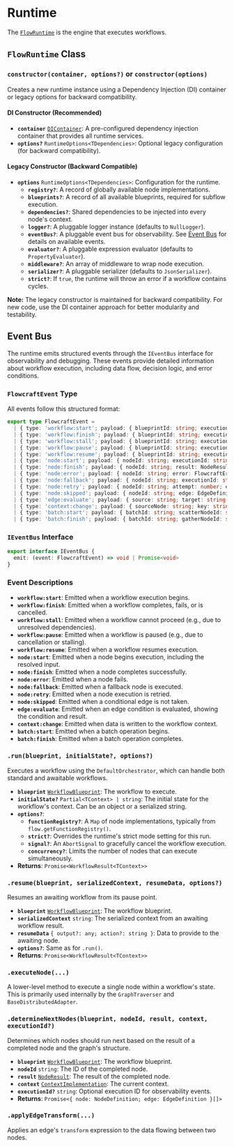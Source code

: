 # Runtime

The [`FlowRuntime`](/api/runtime#flowruntime-class) is the engine that executes workflows.

## `FlowRuntime` Class

### `constructor(container, options?)` or `constructor(options)`

Creates a new runtime instance using a Dependency Injection (DI) container or legacy options for backward compatibility.

#### DI Constructor (Recommended)

-   **`container`** [`DIContainer`](/api/container#dicontainer-class): A pre-configured dependency injection container that provides all runtime services.
-   **`options?`** `RuntimeOptions<TDependencies>`: Optional legacy configuration (for backward compatibility).

#### Legacy Constructor (Backward Compatible)

-   **`options`** `RuntimeOptions<TDependencies>`: Configuration for the runtime.
     -   **`registry?`**: A record of globally available node implementations.
     -   **`blueprints?`**: A record of all available blueprints, required for subflow execution.
     -   **`dependencies?`**: Shared dependencies to be injected into every node's context.
     -   **`logger?`**: A pluggable logger instance (defaults to `NullLogger`).
     -   **`eventBus?`**: A pluggable event bus for observability. See [Event Bus](#event-bus) for details on available events.
     -   **`evaluator?`**: A pluggable expression evaluator (defaults to `PropertyEvaluator`).
     -   **`middleware?`**: An array of middleware to wrap node execution.
     -   **`serializer?`**: A pluggable serializer (defaults to `JsonSerializer`).
     -   **`strict?`**: If `true`, the runtime will throw an error if a workflow contains cycles.

**Note:** The legacy constructor is maintained for backward compatibility. For new code, use the DI container approach for better modularity and testability.

## Event Bus

The runtime emits structured events through the `IEventBus` interface for observability and debugging. These events provide detailed information about workflow execution, including data flow, decision logic, and error conditions.

### `FlowcraftEvent` Type

All events follow this structured format:

```typescript
export type FlowcraftEvent =
  | { type: 'workflow:start'; payload: { blueprintId: string; executionId: string } }
  | { type: 'workflow:finish'; payload: { blueprintId: string; executionId: string; status: string; errors?: WorkflowError[] } }
  | { type: 'workflow:stall'; payload: { blueprintId: string; executionId: string; remainingNodes: number } }
  | { type: 'workflow:pause'; payload: { blueprintId: string; executionId: string } }
  | { type: 'workflow:resume'; payload: { blueprintId: string; executionId: string } }
  | { type: 'node:start'; payload: { nodeId: string; executionId: string; input: any; blueprintId: string } }
  | { type: 'node:finish'; payload: { nodeId: string; result: NodeResult; executionId: string; blueprintId: string } }
  | { type: 'node:error'; payload: { nodeId: string; error: FlowcraftError; executionId: string; blueprintId: string } }
  | { type: 'node:fallback'; payload: { nodeId: string; executionId: string; fallback: string; blueprintId: string } }
  | { type: 'node:retry'; payload: { nodeId: string; attempt: number; executionId: string; blueprintId: string } }
  | { type: 'node:skipped'; payload: { nodeId: string; edge: EdgeDefinition; executionId: string; blueprintId: string } }
  | { type: 'edge:evaluate'; payload: { source: string; target: string; condition?: string; result: boolean } }
  | { type: 'context:change'; payload: { sourceNode: string; key: string; value: any } }
  | { type: 'batch:start'; payload: { batchId: string; scatterNodeId: string; workerNodeIds: string[] } }
  | { type: 'batch:finish'; payload: { batchId: string; gatherNodeId: string; results: any[] } }
```

### `IEventBus` Interface

```typescript
export interface IEventBus {
  emit: (event: FlowcraftEvent) => void | Promise<void>
}
```

### Event Descriptions

- **`workflow:start`**: Emitted when a workflow execution begins.
- **`workflow:finish`**: Emitted when a workflow completes, fails, or is cancelled.
- **`workflow:stall`**: Emitted when a workflow cannot proceed (e.g., due to unresolved dependencies).
- **`workflow:pause`**: Emitted when a workflow is paused (e.g., due to cancellation or stalling).
- **`workflow:resume`**: Emitted when a workflow resumes execution.
- **`node:start`**: Emitted when a node begins execution, including the resolved input.
- **`node:finish`**: Emitted when a node completes successfully.
- **`node:error`**: Emitted when a node fails.
- **`node:fallback`**: Emitted when a fallback node is executed.
- **`node:retry`**: Emitted when a node execution is retried.
- **`node:skipped`**: Emitted when a conditional edge is not taken.
- **`edge:evaluate`**: Emitted when an edge condition is evaluated, showing the condition and result.
- **`context:change`**: Emitted when data is written to the workflow context.
- **`batch:start`**: Emitted when a batch operation begins.
- **`batch:finish`**: Emitted when a batch operation completes.

### `.run(blueprint, initialState?, options?)`

Executes a workflow using the `DefaultOrchestrator`, which can handle both standard and awaitable workflows.

-   **`blueprint`** [`WorkflowBlueprint`](/api/flow#workflowblueprint-interface): The workflow to execute.
-   **`initialState?`** `Partial<TContext> | string`: The initial state for the workflow's context. Can be an object or a serialized string.
  -   **`options?`**:
      -   **`functionRegistry?`**: A `Map` of node implementations, typically from `flow.getFunctionRegistry()`.
      -   **`strict?`**: Overrides the runtime's strict mode setting for this run.
      -   **`signal?`**: An `AbortSignal` to gracefully cancel the workflow execution.
      -   **`concurrency?`**: Limits the number of nodes that can execute simultaneously.
-   **Returns**: `Promise<WorkflowResult<TContext>>`

### `.resume(blueprint, serializedContext, resumeData, options?)`

Resumes an awaiting workflow from its pause point.

-   **`blueprint`** [`WorkflowBlueprint`](/api/flow#workflowblueprint-interface): The workflow blueprint.
-   **`serializedContext`** `string`: The serialized context from an awaiting workflow result.
-   **`resumeData`** `{ output?: any; action?: string }`: Data to provide to the awaiting node.
-   **`options?`**: Same as for `.run()`.
-   **Returns**: `Promise<WorkflowResult<TContext>>`

### `.executeNode(...)`

A lower-level method to execute a single node within a workflow's state. This is primarily used internally by the `GraphTraverser` and `BaseDistributedAdapter`.

### `.determineNextNodes(blueprint, nodeId, result, context, executionId?)`

Determines which nodes should run next based on the result of a completed node and the graph's structure.

-   **`blueprint`** [`WorkflowBlueprint`](/api/flow#workflowblueprint-interface): The workflow blueprint.
-   **`nodeId`** `string`: The ID of the completed node.
-   **`result`** [`NodeResult`](/api/flow#noderesult-interface): The result of the completed node.
-   **`context`** [`ContextImplementation`](/api/context): The current context.
-   **`executionId?`** `string`: Optional execution ID for observability events.
-   **Returns**: `Promise<{ node: NodeDefinition; edge: EdgeDefinition }[]>`

### `.applyEdgeTransform(...)`

Applies an edge's `transform` expression to the data flowing between two nodes.
